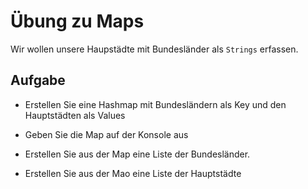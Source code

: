 # Übung zu Maps
Wir wollen unsere Haupstädte mit Bundesländer als `Strings` erfassen.

## Aufgabe

- Erstellen Sie eine Hashmap mit Bundesländern als Key und den Hauptstädten als Values

- Geben Sie die Map auf der Konsole aus

- Erstellen Sie aus der Map eine Liste der Bundesländer.

- Erstellen Sie aus der Mao eine Liste der Hauptstädte

